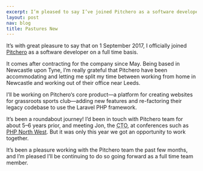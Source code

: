 ```yaml
---
excerpt: I’m pleased to say I’ve joined Pitchero as a software developer.
layout: post
nav: blog
title: Pastures New
---
```

It’s with great pleasure to say that on 1 September 2017, I officially joined
[Pitchero][1] as a software developer on a full time basis.

It comes after contracting for the company since May. Being based in Newcastle
upon Tyne, I’m really grateful that Pitchero have been accommodating and letting
me split my time between working from home in Newcastle and working out of their
office near Leeds.

I’ll be working on Pitchero‘s core product—a platform for creating websites for
grassroots sports club—adding new features and re-factoring their legacy codebase
to use the Laravel PHP framework.

It’s been a roundabout journey! I’d been in touch with Pitchero team for about
5–6 years prior, and meeting Jon, the <abbr class="initialism" title="Chief Technical Officer">CTO</abbr>,
at conferences such as [PHP North West][2]. But it was only this year we got an
opportunity to work together.

It’s been a pleasure working with the Pitchero team the past few months, and I’m
pleased I’ll be continuing to do so going forward as a full time team member.

[1]: https://www.pitchero.com/
[2]: http://conference.phpnw.org.uk/
